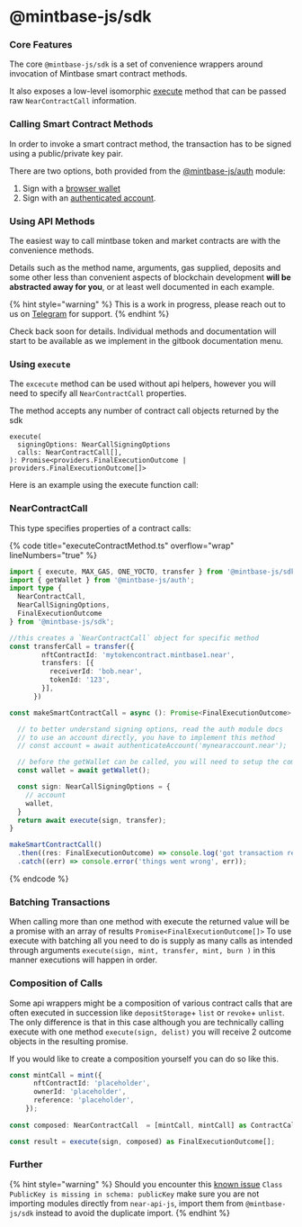 # @mintbase-js/sdk

### Core Features

The core `@mintbase-js/sdk` is a set of convenience wrappers around invocation of Mintbase smart contract methods.

It also exposes a low-level isomorphic [execute](./#execute) method that can be passed raw `NearContractCall` information.

### Calling Smart Contract Methods

In order to invoke a smart contract method, the transaction has to be signed using a public/private key pair.

There are two options, both provided from the [@mintbase-js/auth](../auth/) module:

1. Sign with a [browser wallet](../auth/#wallet)
2. Sign with an [authenticated account](../auth/#account).

### Using API Methods

The easiest way to call mintbase token and market contracts are with the convenience methods.

Details such as the method name, arguments, gas supplied, deposits and some other less than convenient aspects of blockchain development **will be abstracted away for you**, or at least well documented in each example.

{% hint style="warning" %}
This is a work in progress, please reach out to us on [Telegram](https://t.me/mintdev) for support.
{% endhint %}

Check back soon for details. Individual methods and documentation will start to be available as we implement in the gitbook documentation menu.

### Using `execute`

The `excecute` method can be used without api helpers, however you will need to specify all `NearContractCall` properties.

The method accepts any number of contract call objects returned by the sdk

```
execute(
  signingOptions: NearCallSigningOptions
  calls: NearContractCall[],
): Promise<providers.FinalExecutionOutcome | providers.FinalExecutionOutcome[]>
```

Here is an example using the execute function call:

### NearContractCall

This type specifies properties of a contract calls:

{% code title="executeContractMethod.ts" overflow="wrap" lineNumbers="true" %}
```typescript
import { execute, MAX_GAS, ONE_YOCTO, transfer } from '@mintbase-js/sdk';
import { getWallet } from '@mintbase-js/auth';
import type {
  NearContractCall,
  NearCallSigningOptions,
  FinalExecutionOutcome
} from '@mintbase-js/sdk';

//this creates a `NearContractCall` object for specific method 
const transferCall = transfer({
        nftContractId: 'mytokencontract.mintbase1.near',
        transfers: [{
          receiverId: 'bob.near',
          tokenId: '123',
        }],
      })

const makeSmartContractCall = async (): Promise<FinalExecutionOutcome> => {

  // to better understand signing options, read the auth module docs
  // to use an account directly, you have to implement this method
  // const account = await authenticateAccount('mynearaccount.near');

  // before the getWallet can be called, you will need to setup the components in the browser, it will throw othwerise
  const wallet = await getWallet();

  const sign: NearCallSigningOptions = {
    // account
    wallet,
  }
  return await execute(sign, transfer);
}

makeSmartContractCall()
  .then((res: FinalExecutionOutcome) => console.log('got transaction result:', res))
  .catch((err) => console.error('things went wrong', err));

```
{% endcode %}

### Batching Transactions

When calling more than one method with execute the returned value will be a promise with an array of results `Promise<FinalExecutionOutcome[]>` To use execute with batching all you need to do is supply as many calls as intended through arguments `execute(sign, mint, transfer, mint, burn )` in this manner executions will happen in order.

### Composition of Calls

Some api wrappers might be a composition of various contract calls that are often executed in succession like `depositStorage`+ `list` or `revoke`+ `unlist`. The only difference is that in this case although you are technically calling execute with one method `execute(sign, delist)` you will receive 2 outcome objects in the resulting promise.

If you would like to create a composition yourself you can do so like this.

```typescript
const mintCall = mint({
      nftContractId: 'placeholder',
      ownerId: 'placeholder',
      reference: 'placeholder',
    });
    
const composed: NearContractCall  = [mintCall, mintCall] as ContractCall[];

const result = execute(sign, composed) as FinalExecutionOutcome[];

```

### Further

{% hint style="warning" %}
Should you encounter this [known issue](https://docs.near.org/tools/near-api-js/faq#class-x-is-missing-in-schema-publickey) `Class PublicKey is missing in schema: publicKey` make sure you are not importing modules directly from `near-api-js`, import them from `@mintbase-js/sdk` instead to avoid the duplicate import.
{% endhint %}
